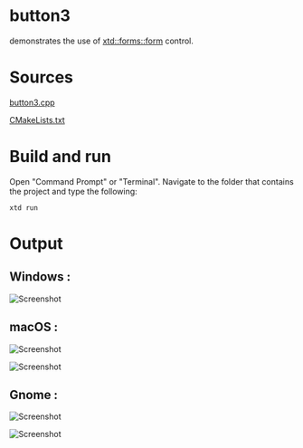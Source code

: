 # button3

demonstrates the use of [xtd::forms::form](../../../src/xtd_forms/include/xtd/forms/button.hpp) control.

# Sources

[button3.cpp](button3.cpp)

[CMakeLists.txt](CMakeLists.txt)

# Build and run

Open "Command Prompt" or "Terminal". Navigate to the folder that contains the project and type the following:

```shell
xtd run
```

# Output

## Windows :

![Screenshot](../../../docs/pictures/examples/button3_w.png)

## macOS :

![Screenshot](../../../docs/pictures/examples/button3_m.png)

![Screenshot](../../../docs/pictures/examples/button3_md.png)

## Gnome :

![Screenshot](../../../docs/pictures/examples/button3_g.png)

![Screenshot](../../../docs/pictures/examples/button3_gd.png)
